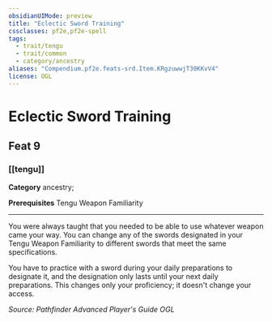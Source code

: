 ```yaml
---
obsidianUIMode: preview
title: "Eclectic Sword Training"
cssclasses: pf2e,pf2e-spell
tags:
  - trait/tengu
  - trait/common
  - category/ancestry
aliases: "Compendium.pf2e.feats-srd.Item.KRgzuwwjT30KKvV4"
license: OGL
---
```

# Eclectic Sword Training
## Feat 9
### [[tengu]]

**Category** ancestry; 



**Prerequisites** Tengu Weapon Familiarity
* * *
You were always taught that you needed to be able to use whatever weapon came your way. You can change any of the swords designated in your Tengu Weapon Familiarity to different swords that meet the same specifications.

You have to practice with a sword during your daily preparations to designate it, and the designation only lasts until your next daily preparations. This changes only your proficiency; it doesn't change your access.

*Source: Pathfinder Advanced Player's Guide*
*OGL*
